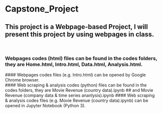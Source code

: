 # Capstone_Project
## This project is a Webpage-based Project, I will present this project by using webpages in class.
<br />
<h3> Webpages codes (html) files can be found in the codes folders, they are Home.html, Intro.html, Data.html, Analysis.html.</h3>
#### Webpages codes files (e.g. Intro.html) can be opened by Google Chrome browser.
<br />
#### Web scraping & analysis codes (python) files can be found in the codes folders, they are Movie Revenue (country data).ipynb ## and Movie Revenue (company data & time series ananlysis).ipynb
#### Web scraping & analysis codes files (e.g. Movie Revenue (country data).ipynb) can be opened in Jupyter Notebook (Python 3).
